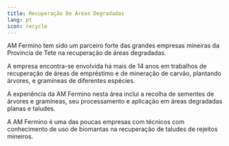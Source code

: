 ```yaml
---
title: Recuperação De Áreas Degradadas
lang: pt
icon: recycle
---
```

AM Fermino tem sido um parceiro forte das grandes empresas mineiras da Província de Tete na recuperação de áreas degradadas.


A empresa encontra-se envolvida há mais de 14 anos em trabalhos de recuperação de áreas de empréstimo e de mineração de carvão, plantando árvores, e gramíneas de diferentes espécies.

A experiência da AM Fermino nesta área inclui a recolha de sementes de árvores e gramíneas, seu processamento e aplicação em áreas degradadas planas e taludes.

A AM Fermino é uma das poucas empresas com técnicos com conhecimento de uso de biomantas na recuperação de taludes de rejeitos mineiros.